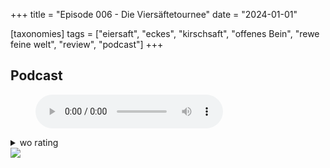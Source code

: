 +++
title = "Episode 006 - Die Viersäftetournee"
date = "2024-01-01"

[taxonomies]
tags = ["eiersaft", "eckes", "kirschsaft", "offenes Bein", "rewe feine welt", "review", "podcast"]
+++

## Podcast

<figure>
<audio controls src="/audio/podcasts/episode-006.ogg" type="audio/ogg">
</audio>
</figure>

<details>
<summary>wo rating</summary>

**Die `Kirschsaft` und `Offenes Bein` Wertungen (wie man im Podcast natürlich bereits gehört hat) sind auf einer eigenen Skala und nicht mit den anderen Wertungen zu vergleichen.**

### Björn

#### Edler Eiersaft

<img src="/img/egg.png" class="egg-rating-item" />
<img src="/img/egg.png" class="egg-rating-item" />
<img src="/img/egg.png" class="egg-rating-item" />
<img src="/img/egg.png" class="egg-rating-item" />
<img src="/img/egg.png" class="egg-rating-item" />
<img src="/img/egg.png" class="egg-rating-item" />
<img src="/img/egg.png" class="egg-rating-item" />
<img src="/img/empty-egg.png" class="egg-rating-item" />
<img src="/img/empty-egg.png" class="egg-rating-item" />
<img src="/img/empty-egg.png" class="egg-rating-item" />

#### Edler Kirschsaft

�������□□□

#### Offenes Bein

���������□

### Torben

#### Edler Eiersaft

<img src="/img/egg.png" class="egg-rating-item" />
<img src="/img/egg.png" class="egg-rating-item" />
<img src="/img/egg.png" class="egg-rating-item" />
<img src="/img/egg.png" class="egg-rating-item" />
<img src="/img/egg.png" class="egg-rating-item" />
<img src="/img/egg.png" class="egg-rating-item" />
<img src="/img/egg.png" class="egg-rating-item" />
<img src="/img/empty-egg.png" class="egg-rating-item" />
<img src="/img/empty-egg.png" class="egg-rating-item" />
<img src="/img/empty-egg.png" class="egg-rating-item" />

#### Edler Kirschsaft

��������□□

#### Offenes Bein

���������□

</details>

<!-- <img src="/img/eckes-eiersaft.jpg" />
<img src="/img/eckes-kirschsaft.jpg" /> -->
<img src="/img/offenes-bein.jpg" />
